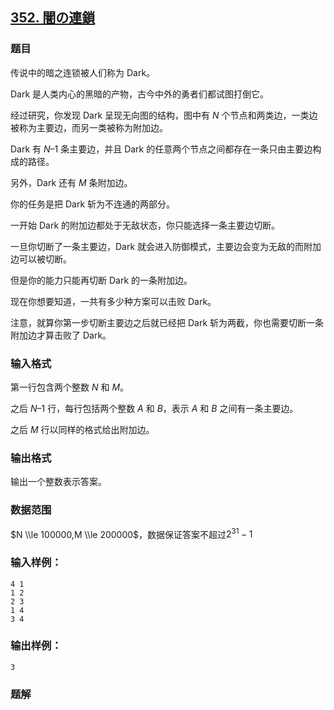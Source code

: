 ## [352\. 闇の連鎖](https://www.acwing.com/problem/content/description/354/)

### 题目

传说中的暗之连锁被人们称为 Dark。

Dark 是人类内心的黑暗的产物，古今中外的勇者们都试图打倒它。

经过研究，你发现 Dark 呈现无向图的结构，图中有 $N$ 个节点和两类边，一类边被称为主要边，而另一类被称为附加边。

Dark 有 $N – 1$ 条主要边，并且 Dark 的任意两个节点之间都存在一条只由主要边构成的路径。

另外，Dark 还有 $M$ 条附加边。

你的任务是把 Dark 斩为不连通的两部分。

一开始 Dark 的附加边都处于无敌状态，你只能选择一条主要边切断。

一旦你切断了一条主要边，Dark 就会进入防御模式，主要边会变为无敌的而附加边可以被切断。

但是你的能力只能再切断 Dark 的一条附加边。

现在你想要知道，一共有多少种方案可以击败 Dark。

注意，就算你第一步切断主要边之后就已经把 Dark 斩为两截，你也需要切断一条附加边才算击败了 Dark。

### 输入格式

第一行包含两个整数 $N$ 和 $M$。

之后 $N – 1$ 行，每行包括两个整数 $A$ 和 $B$，表示 $A$ 和 $B$ 之间有一条主要边。

之后 $M$ 行以同样的格式给出附加边。

### 输出格式

输出一个整数表示答案。

### 数据范围

$N \\le 100000,M \\le 200000$，数据保证答案不超过$2^{31}-1$

### 输入样例：

```
4 1
1 2
2 3
1 4
3 4
```

### 输出样例：

```
3
```

### 题解

